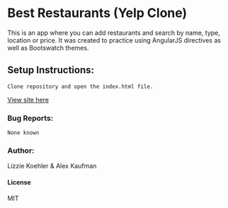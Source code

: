 # Best Restaurants (Yelp Clone)

This is an app where you can add restaurants and search by name, type, location or price. It was created to practice using AngularJS directives as well as Bootswatch themes.

## Setup Instructions:
```
Clone repository and open the index.html file.
```

[View site here](http://alexkaufman06.github.io/best-restaurants/)

### Bug Reports:
```
None known
```
### Author:
Lizzie Koehler & Alex Kaufman
#### License
MIT
